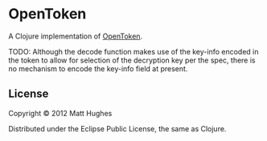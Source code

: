 OpenToken
=========

A Clojure implementation of [OpenToken](http://tools.ietf.org/html/draft-smith-opentoken-02).

TODO: Although the decode function makes use of the key-info encoded in the 
token to allow for selection of the decryption key per the spec, there is
no mechanism to encode the key-info field at present. 

## License

Copyright © 2012 Matt Hughes

Distributed under the Eclipse Public License, the same as Clojure.
